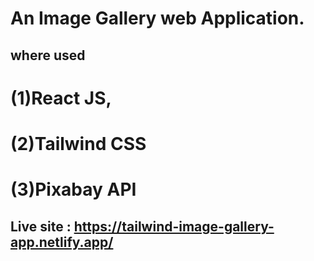 # An Image Gallery web Application. 
## where used 
# (1)React JS, 
# (2)Tailwind CSS 
# (3)Pixabay API
## Live site : https://tailwind-image-gallery-app.netlify.app/ 

